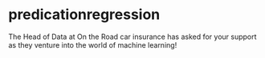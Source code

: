 # predicationregression
The Head of Data at On the Road car insurance has asked for your support as they venture into the world of machine learning!
